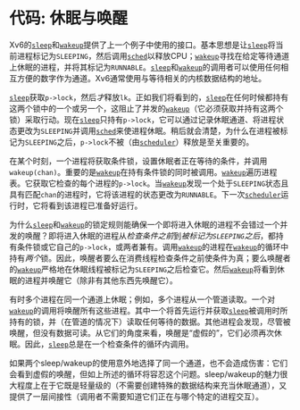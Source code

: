 # 代码: 休眠与唤醒

Xv6的[`sleep`](/source/xv6-riscv/user/user.h)和[`wakeup`](/source/xv6-riscv/kernel/defs.h)提供了上一个例子中使用的接口。基本思想是让[`sleep`](/source/xv6-riscv/user/user.h)将当前进程标记为`SLEEPING`，然后调用[`sched`](/source/xv6-riscv/kernel/defs.h)以释放CPU；[`wakeup`](/source/xv6-riscv/kernel/defs.h)寻找在给定等待通道上休眠的进程，并将其标记为`RUNNABLE`。[`sleep`](/source/xv6-riscv/user/user.h)和[`wakeup`](/source/xv6-riscv/kernel/defs.h)的调用者可以使用任何相互方便的数字作为通道。Xv6通常使用与等待相关的内核数据结构的地址。

[`sleep`](/source/xv6-riscv/user/user.h)获取`p->lock`，然后*才*释放`lk`。正如我们将看到的，[`sleep`](/source/xv6-riscv/user/user.h)在任何时候都持有这两个锁中的一个或另一个，这阻止了并发的[`wakeup`](/source/xv6-riscv/kernel/defs.h)（它必须获取并持有这两个锁）采取行动。现在[`sleep`](/source/xv6-riscv/user/user.h)只持有`p->lock`，它可以通过记录休眠通道、将进程状态更改为`SLEEPING`并调用[`sched`](/source/xv6-riscv/kernel/defs.h)来使进程休眠。稍后就会清楚，为什么在进程被标记为`SLEEPING`之后，`p->lock`不被（由[`scheduler`](/source/xv6-riscv/kernel/proc.c)）释放是至关重要的。

在某个时刻，一个进程将获取条件锁，设置休眠者正在等待的条件，并调用`wakeup(chan)`。重要的是[`wakeup`](/source/xv6-riscv/kernel/defs.h)在持有条件锁的同时被调用。[`wakeup`](/source/xv6-riscv/kernel/defs.h)遍历进程表。它获取它检查的每个进程的`p->lock`。当[`wakeup`](/source/xv6-riscv/kernel/defs.h)发现一个处于`SLEEPING`状态且具有匹配`chan`的进程时，它将该进程的状态更改为`RUNNABLE`。下一次[`scheduler`](/source/xv6-riscv/kernel/proc.c)运行时，它将看到该进程已准备好运行。

为什么[`sleep`](/source/xv6-riscv/user/user.h)和[`wakeup`](/source/xv6-riscv/kernel/defs.h)的锁定规则能确保一个即将进入休眠的进程不会错过一个并发的唤醒？即将进入休眠的进程从*检查条件之前*到*被标记为`SLEEPING`之后*，都持有条件锁或它自己的`p->lock`，或两者兼有。调用[`wakeup`](/source/xv6-riscv/kernel/defs.h)的进程在[`wakeup`](/source/xv6-riscv/kernel/defs.h)的循环中持有*两个*锁。因此，唤醒者要么在消费线程检查条件之前使条件为真；要么唤醒者的[`wakeup`](/source/xv6-riscv/kernel/defs.h)严格地在休眠线程被标记为`SLEEPING`之后检查它。然后[`wakeup`](/source/xv6-riscv/kernel/defs.h)将看到休眠的进程并唤醒它（除非有其他东西先唤醒它）。

有时多个进程在同一个通道上休眠；例如，多个进程从一个管道读取。一个对[`wakeup`](/source/xv6-riscv/kernel/defs.h)的调用将唤醒所有这些进程。其中一个将首先运行并获取[`sleep`](/source/xv6-riscv/user/user.h)被调用时所持有的锁，并（在管道的情况下）读取任何等待的数据。其他进程会发现，尽管被唤醒，但没有数据可读。从它们的角度来看，唤醒是“虚假的”，它们必须再次休眠。因此，[`sleep`](/source/xv6-riscv/user/user.h)总是在一个检查条件的循环内调用。

如果两个sleep/wakeup的使用意外地选择了同一个通道，也不会造成伤害：它们会看到虚假的唤醒，但如上所述的循环将容忍这个问题。sleep/wakeup的魅力很大程度上在于它既是轻量级的（不需要创建特殊的数据结构来充当休眠通道），又提供了一层间接性（调用者不需要知道它们正在与哪个特定的进程交互）。